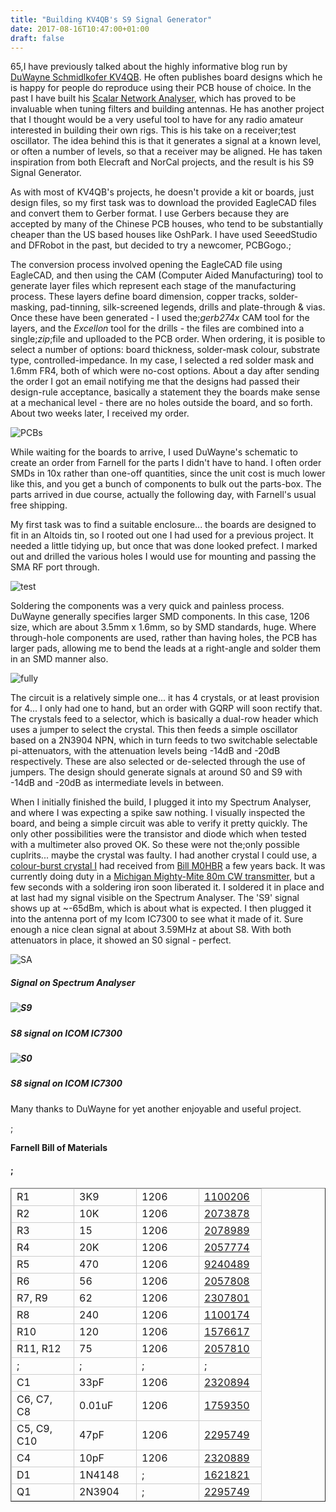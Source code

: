 ```yaml
---
title: "Building KV4QB's S9 Signal Generator"
date: 2017-08-16T10:47:00+01:00
draft: false
---
```

65,I have previously talked about the highly informative blog run by <a href=http://kv4qb.blogspot.ie/>DuWayne Schmidlkofer KV4QB</a>. He often publishes board designs which he is happy for people do reproduce using their PCB house of choice. In the past I have built his <a href=https://gerryk.com/node/57>Scalar Network Analyser</a>, which has proved to be invaluable when tuning filters and building antennas. He has another project that I thought would be a very useful tool to have for any radio amateur interested in building their own rigs. This is his take on a receiver;test oscillator. The idea behind this is that it generates a signal at a known level, or often a number of levels, so that a receiver may be aligned. He has taken inspiration from both Elecraft and NorCal projects, and the result is his S9 Signal Generator.

As with most of KV4QB's projects, he doesn't provide a kit or boards, just design files, so my first task was to download the provided EagleCAD files and convert them to Gerber format. I use Gerbers because they are accepted by many of the Chinese PCB houses, who tend to be substantially cheaper than the US based houses like OshPark. I have used SeeedStudio and DFRobot in the past, but decided to try a newcomer, PCBGogo.;

The conversion process involved opening the EagleCAD file using EagleCAD, and then using the CAM (Computer Aided Manufacturing) tool to generate layer files which represent each stage of the manufacturing process. These layers define board dimension, copper tracks, solder-masking, pad-tinning, silk-screened legends, drills and plate-through &amp; vias. Once these have been generated - I used the;<em>gerb274x</em> CAM tool for the layers, and the <em>Excellon</em> tool for the drills - the files are combined into a single;<em>zip</em>;file and uplloaded to the PCB order. When ordering, it is posible to select a number of options: board thickness, solder-mask colour, substrate type, controlled-impedance. In my case, I selected a red solder mask and 1.6mm FR4, both of which were no-cost options. About a day after sending the order I got an email notifying me that the designs had passed their design-rule acceptance, basically a statement they the boards make sense at a mechanical level - there are no holes outside the board, and so forth. About two weeks later, I received my order.

<img alt=PCBs data-entity-type=file data-entity-uuid=0ad8a765-5704-4f73-9bc3-c71fa71b3587 src=/sites/default/files/inline-images/1-800px.jpg />

While waiting for the boards to arrive, I used DuWayne's schematic to create an order from Farnell for the parts I didn't have to hand. I often order SMDs in 10x rather than one-off quantities, since the unit cost is much lower like this, and you get a bunch of components to bulk out the parts-box. The parts arrived in due course, actually the following day, with Farnell's usual free shipping.

My first task was to find a suitable enclosure... the boards are designed to fit in an Altoids tin, so I rooted out one I had used for a previous project. It needed a little tidying up, but once that was done looked prefect. I marked out and drilled the various holes I would use for mounting and passing the SMA RF port through.

<img alt=test fit data-entity-type=file data-entity-uuid=6a20b355-9a9b-41b1-b937-86243f9c41ea src=/sites/default/files/inline-images/2-800px.jpg />

Soldering the components was a very quick and painless process. DuWayne generally specifies larger SMD components. In this case, 1206 size, which are about 3.5mm x 1.6mm, so by SMD standards, huge. Where through-hole components are used, rather than having holes, the PCB has larger pads, allowing me to bend the leads at a right-angle and solder them in an SMD manner also.

<img alt=fully built data-entity-type=file data-entity-uuid=6378be3d-8e72-4a0e-beb5-99e8223ab058 src=/sites/default/files/inline-images/8-800px.JPG />

The circuit is a relatively simple one... it has 4 crystals, or at least provision for 4... I only had one to hand, but an order with GQRP will soon rectify that. The crystals feed to a selector, which is basically a dual-row header which uses a jumper to select the crystal. This then feeds a simple oscillator based on a 2N3904 NPN, which in turn feeds to two switchable selectable pi-attenuators, with the attenuation levels being -14dB and -20dB respectively. These are also selected or de-selected through the use of jumpers. The design should generate signals at around S0 and S9 with -14dB and -20dB as intermediate levels in between.

When I initially finished the build, I plugged it into my Spectrum Analyser, and where I was expecting a spike saw nothing. I visually inspected the board, and being a simple circuit was able to verify it pretty quickly. The only other possibilities were the transistor and diode which when tested with a multimeter also proved OK. So these were not the;only possible cuplrits... maybe the crystal was faulty. I had another crystal I could use, a <a href=https://en.wikipedia.org/wiki/Colorburst#Crystals>colour-burst crystal I</a> had received from <a href=http://soldersmoke.blogspot.ie/>Bill M0HBR</a> a few years back. It was currently doing duty in a <a href=http://soldersmoke.blogspot.ie/2011/03/return-of-michigan-mighty-mite.html>Michigan Mighty-Mite 80m CW transmitter</a>, but a few seconds with a soldering iron soon liberated it. I soldered it in place and at last had my signal visible on the Spectrum Analyser. The 'S9' signal shows up at ~-65dBm, which is about what is expected. I then plugged it into the antenna port of my Icom IC7300 to see what it made of it. Sure enough a nice clean signal at about 3.59MHz at about S8. With both attenuators in place, it showed an S0 signal - perfect.

<img alt=SA data-entity-type=file data-entity-uuid=0b97b4ee-7c8c-44f4-8d8b-fafd82c1224d src=/sites/default/files/inline-images/7-800px.JPG />

<h5>Signal on Spectrum Analyser</h5>

<h5><img alt=S9 data-entity-type=file data-entity-uuid=81c3757a-6df8-42f2-bf47-cae2d2db1d9a src=/sites/default/files/inline-images/4-800px.JPG /></h5>

<h5>S8 signal on ICOM IC7300</h5>

<h5><img alt=S0 signal data-entity-type=file data-entity-uuid=74c8766c-94d7-4b6d-a259-b539ab5f3d0e src=/sites/default/files/inline-images/5-800px.JPG /></h5>

<h5>S8 signal on ICOM IC7300</h5>

Many thanks to DuWayne for yet another enjoyable and useful project.

;

<strong>Farnell Bill of Materials</strong>

<h4>;</h4>

<h4><strong>
<style type=text/css><!--td {border: 1px solid #ccc;}br {mso-data-placement:same-cell;}-->
</style>
</strong></h4>

<table border=1 cellpadding=0 cellspacing=0 dir=ltr xmlns=http://www.w3.org/1999/xhtml>
<colgroup>
<col width=100 />
<col width=100 />
<col width=100 />
<col width=100 />
</colgroup>
<tbody>
<tr>
<td data-sheets-value={&quot;1&quot;:2,&quot;2&quot;:&quot;R1&quot;}>R1</td>
<td data-sheets-value={&quot;1&quot;:2,&quot;2&quot;:&quot;3K9&quot;}>3K9</td>
<td data-sheets-value={&quot;1&quot;:3,&quot;3&quot;:1206}>1206</td>
<td data-sheets-value={&quot;1&quot;:3,&quot;3&quot;:1100206}><a href=http://ie.farnell.com/welwyn/wcr1206-3k9fi/res-thick-film-3k9-1-0-25w-1206/dp/1100206 target=_blank>1100206</a></td>
</tr>
<tr>
<td data-sheets-value={&quot;1&quot;:2,&quot;2&quot;:&quot;R2&quot;}>R2</td>
<td data-sheets-value={&quot;1&quot;:2,&quot;2&quot;:&quot;10K&quot;}>10K</td>
<td data-sheets-value={&quot;1&quot;:3,&quot;3&quot;:1206}>1206</td>
<td data-sheets-value={&quot;1&quot;:3,&quot;3&quot;:2073878}><a href=http://ie.farnell.com/multicomp/mcmr12x1002ftl/res-ceramic-10k-1-0-25w-1206/dp/2073878 target=_blank>2073878</a></td>
</tr>
<tr>
<td data-sheets-value={&quot;1&quot;:2,&quot;2&quot;:&quot;R3&quot;}>R3</td>
<td data-sheets-value={&quot;1&quot;:3,&quot;3&quot;:15}>15</td>
<td data-sheets-value={&quot;1&quot;:3,&quot;3&quot;:1206}>1206</td>
<td data-sheets-value={&quot;1&quot;:3,&quot;3&quot;:2078989}><a href=http://ie.farnell.com/welwyn/asc1206-15rft5/res-thick-film-15r-1-0-25w-1206/dp/2078989 target=_blank>2078989</a></td>
</tr>
<tr>
<td data-sheets-value={&quot;1&quot;:2,&quot;2&quot;:&quot;R4&quot;}>R4</td>
<td data-sheets-value={&quot;1&quot;:2,&quot;2&quot;:&quot;20K&quot;}>20K</td>
<td data-sheets-value={&quot;1&quot;:3,&quot;3&quot;:1206}>1206</td>
<td data-sheets-value={&quot;1&quot;:3,&quot;3&quot;:2057774}><a href=http://ie.farnell.com/panasonic-electronic-components/erj8enf2002v/res-thick-film-20k-1-0-25w-1206/dp/2057774 target=_blank>2057774</a></td>
</tr>
<tr>
<td data-sheets-value={&quot;1&quot;:2,&quot;2&quot;:&quot;R5&quot;}>R5</td>
<td data-sheets-value={&quot;1&quot;:3,&quot;3&quot;:470}>470</td>
<td data-sheets-value={&quot;1&quot;:3,&quot;3&quot;:1206}>1206</td>
<td data-sheets-value={&quot;1&quot;:3,&quot;3&quot;:9240489}><a href=http://ie.farnell.com/yageo-phycomp/rc1206jr-07470rl/res-thick-film-470r-5-0-25w-1206/dp/9240489 target=_blank>9240489</a></td>
</tr>
<tr>
<td data-sheets-value={&quot;1&quot;:2,&quot;2&quot;:&quot;R6&quot;}>R6</td>
<td data-sheets-value={&quot;1&quot;:3,&quot;3&quot;:56}>56</td>
<td data-sheets-value={&quot;1&quot;:3,&quot;3&quot;:1206}>1206</td>
<td data-sheets-value={&quot;1&quot;:3,&quot;3&quot;:2057808}><a href=http://ie.farnell.com/panasonic-electronic-components/erj8geyj560v/res-thick-film-56r-5-0-25w-1206/dp/2057808 target=_blank>2057808</a></td>
</tr>
<tr>
<td data-sheets-value={&quot;1&quot;:2,&quot;2&quot;:&quot;R7, R9&quot;}>R7, R9</td>
<td data-sheets-value={&quot;1&quot;:3,&quot;3&quot;:62}>62</td>
<td data-sheets-value={&quot;1&quot;:3,&quot;3&quot;:1206}>1206</td>
<td data-sheets-value={&quot;1&quot;:3,&quot;3&quot;:2307801}><a href=http://ie.farnell.com/panasonic-electronic-components/erj8enf62r0v/res-thick-film-62r-1-0-25w-1206/dp/2307801 target=_blank>2307801</a></td>
</tr>
<tr>
<td data-sheets-value={&quot;1&quot;:2,&quot;2&quot;:&quot;R8&quot;}>R8</td>
<td data-sheets-value={&quot;1&quot;:3,&quot;3&quot;:240}>240</td>
<td data-sheets-value={&quot;1&quot;:3,&quot;3&quot;:1206}>1206</td>
<td data-sheets-value={&quot;1&quot;:3,&quot;3&quot;:1100174}><a href=http://ie.farnell.com/welwyn/wcr1206-240rfi/res-thick-film-240r-1-0-25w-1206/dp/1100174 target=_blank>1100174</a></td>
</tr>
<tr>
<td data-sheets-value={&quot;1&quot;:2,&quot;2&quot;:&quot;R10&quot;}>R10</td>
<td data-sheets-value={&quot;1&quot;:3,&quot;3&quot;:120}>120</td>
<td data-sheets-value={&quot;1&quot;:3,&quot;3&quot;:1206}>1206</td>
<td data-sheets-value={&quot;1&quot;:3,&quot;3&quot;:1576617}><a href=http://ie.farnell.com/multicomp/mchp06w2f1200t5e/res-thick-film-120r-1-0-5w-1206/dp/1576617 target=_blank>1576617</a></td>
</tr>
<tr>
<td data-sheets-value={&quot;1&quot;:2,&quot;2&quot;:&quot;R11, R12&quot;}>R11, R12</td>
<td data-sheets-value={&quot;1&quot;:3,&quot;3&quot;:75}>75</td>
<td data-sheets-value={&quot;1&quot;:3,&quot;3&quot;:1206}>1206</td>
<td data-sheets-value={&quot;1&quot;:3,&quot;3&quot;:2057810}><a href=http://ie.farnell.com/panasonic-electronic-components/erj8geyj750v/res-thick-film-75r-5-0-25w-1206/dp/2057810 target=_blank>2057810</a></td>
</tr>
<tr>
<td>;</td>
<td>;</td>
<td>;</td>
<td>;</td>
</tr>
<tr>
<td data-sheets-value={&quot;1&quot;:2,&quot;2&quot;:&quot;C1&quot;}>C1</td>
<td data-sheets-value={&quot;1&quot;:2,&quot;2&quot;:&quot;33pF&quot;}>33pF</td>
<td data-sheets-value={&quot;1&quot;:3,&quot;3&quot;:1206}>1206</td>
<td data-sheets-value={&quot;1&quot;:3,&quot;3&quot;:2320894}><a href=http://ie.farnell.com/multicomp/mc1206n330j500ct/cap-mlcc-c0g-np0-33pf-50v-1206/dp/2320894 target=_blank>2320894</a></td>
</tr>
<tr>
<td data-sheets-value={&quot;1&quot;:2,&quot;2&quot;:&quot;C6, C7, C8&quot;}>C6, C7, C8</td>
<td data-sheets-value={&quot;1&quot;:2,&quot;2&quot;:&quot;0.01uF&quot;}>0.01uF</td>
<td data-sheets-value={&quot;1&quot;:3,&quot;3&quot;:1206}>1206</td>
<td data-sheets-value={&quot;1&quot;:3,&quot;3&quot;:1759350}><a href=http://ie.farnell.com/multicomp/mc1206b103k500ct/cap-mlcc-x7r-10nf-50v-1206/dp/1759350 target=_blank>1759350</a></td>
</tr>
<tr>
<td data-sheets-value={&quot;1&quot;:2,&quot;2&quot;:&quot;C5, C9, C10&quot;}>C5, C9, C10</td>
<td data-sheets-value={&quot;1&quot;:2,&quot;2&quot;:&quot;47pF&quot;}>47pF</td>
<td data-sheets-value={&quot;1&quot;:3,&quot;3&quot;:1206}>1206</td>
<td data-sheets-value={&quot;1&quot;:3,&quot;3&quot;:2295749}><a href=http://ie.farnell.com/nte-electronics/2n3904/rf-transistor-npn-40v-250mhz/dp/2295749 target=_blank>2295749</a></td>
</tr>
<tr>
<td data-sheets-value={&quot;1&quot;:2,&quot;2&quot;:&quot;C4 &quot;}>C4</td>
<td data-sheets-value={&quot;1&quot;:2,&quot;2&quot;:&quot;10pF&quot;}>10pF</td>
<td data-sheets-value={&quot;1&quot;:3,&quot;3&quot;:1206}>1206</td>
<td data-sheets-value={&quot;1&quot;:3,&quot;3&quot;:2320889}><a href=http://ie.farnell.com/multicomp/mc1206n100j500ct/cap-mlcc-c0g-np0-10pf-50v-1206/dp/2320889 target=_blank>2320889</a></td>
</tr>
<tr>
<td data-sheets-value={&quot;1&quot;:2,&quot;2&quot;:&quot;D1&quot;}>D1</td>
<td data-sheets-value={&quot;1&quot;:2,&quot;2&quot;:&quot;1N4148&quot;}>1N4148</td>
<td data-sheets-value={&quot;1&quot;:2,&quot;2&quot;:&quot; &quot;}>;</td>
<td data-sheets-value={&quot;1&quot;:3,&quot;3&quot;:1621821}><a href=http://ie.farnell.com/multicomp/1n4148w/diode-small-signal-75v-sod-123f/dp/1621821 target=_blank>1621821</a></td>
</tr>
<tr>
<td data-sheets-value={&quot;1&quot;:2,&quot;2&quot;:&quot;Q1&quot;}>Q1</td>
<td data-sheets-value={&quot;1&quot;:2,&quot;2&quot;:&quot;2N3904&quot;}>2N3904</td>
<td>;</td>
<td data-sheets-value={&quot;1&quot;:3,&quot;3&quot;:2295749}><a href=http://ie.farnell.com/nte-electronics/2n3904/rf-transistor-npn-40v-250mhz/dp/2295749 target=_blank>2295749</a></td>
</tr>
</tbody>
</table>

